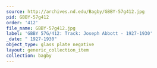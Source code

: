 ```yaml
---
source: http://archives.nd.edu/Bagby/GBBY-57g412.jpg
pid: GBBY-57g412
order: '412'
file_name: GBBY-57g412.jpg
label: 'GBBY 57G/412: Track: Joseph Abbott - 1927-1930'
_date: " 1927-1930"
object_type: glass plate negative
layout: generic_collection_item
collection: bagby
---
```

